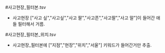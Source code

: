 #사고현장_필터본.tsv
- 사고현장 ["사고 싶","사고싶","사고 팔","사고픈","사고팔","사고 말"]이 들어간 애들 필터해서 거름.

#사고현장_필터본_위치.tsv
- 사고현장_필터본에 ["지점","현장","위치","서울"] 키워드가 들어간거만 추출.
